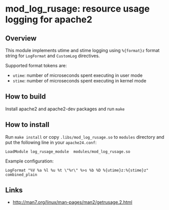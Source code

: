 mod_log_rusage: resource usage logging for apache2
==================================================

Overview
--------

This module implements utime and stime logging using `%{format}z`
format string for `LogFormat` and `CustomLog` directives.

Supported format tokens are:
- `utime`: number of microseconds spent executing in user mode
- `stime`: number of microseconds spent executing in kernel mode

How to build
------------

Install apache2 and apache2-dev packages and run `make`

How to install
--------------

Run `make install` or copy `.libs/mod_log_rusage.so` to `modules` directory
and put the following line in your `apache24.conf`:
```
LoadModule log_rusage_module  modules/mod_log_rusage.so
```

Example configuration:
```
LogFormat "%V %a %l %u %t \"%r\" %>s %b %D %{utime}z:%{stime}z" combined_plain
```

Links
--------------

* http://man7.org/linux/man-pages/man2/getrusage.2.html
